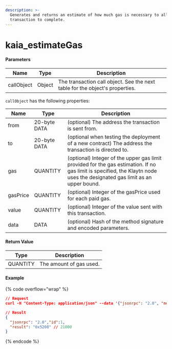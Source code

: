 ```yaml
---
description: >-
  Generates and returns an estimate of how much gas is necessary to allow the
  transaction to complete.
---
```


# kaia\_estimateGas

#### **Parameters**

| Name       | Type   | Description                                                                  |
| ---------- | ------ | ---------------------------------------------------------------------------- |
| callObject | Object | The transaction call object. See the next table for the object's properties. |

`callObject` has the following properties:

| Name     | Type         | Description                                                                                                                                                               |
| -------- | ------------ | ------------------------------------------------------------------------------------------------------------------------------------------------------------------------- |
| from     | 20-byte DATA | (optional) The address the transaction is sent from.                                                                                                                      |
| to       | 20-byte DATA | (optional when testing the deployment of a new contract) The address the transaction is directed to.                                                                      |
| gas      | QUANTITY     | (optional) Integer of the upper gas limit provided for the gas estimation. If no gas limit is specified, the Klaytn node uses the designated gas limit as an upper bound. |
| gasPrice | QUANTITY     | (optional) Integer of the gasPrice used for each paid gas.                                                                                                                |
| value    | QUANTITY     | (optional) Integer of the value sent with this transaction.                                                                                                               |
| data     | DATA         | (optional) Hash of the method signature and encoded parameters.                                                                                                           |

#### **Return Value**

| Type     | Description             |
| -------- | ----------------------- |
| QUANTITY | The amount of gas used. |

#### Example

{% code overflow="wrap" %}
```json
// Request
curl -H "Content-Type: application/json" --data '{"jsonrpc": "2.0", "method": "kaia_estimateGas", "params": [{"from": "0x3f71029af4e252b25b9ab999f77182f0cd3bc085", "to": "0x87ac99835e67168d4f9a40580f8f5c33550ba88b", "gas": "0x100000", "gasPrice": "0x5d21dba00", "value": "0x0", "data": "0x8ada066e"}], "id": 1}' http://kaia.blockpi.network/v1/rpc/your-api-key

// Result
{
  "jsonrpc": "2.0","id":1,
  "result": "0x5208" // 21000
}
```
{% endcode %}
